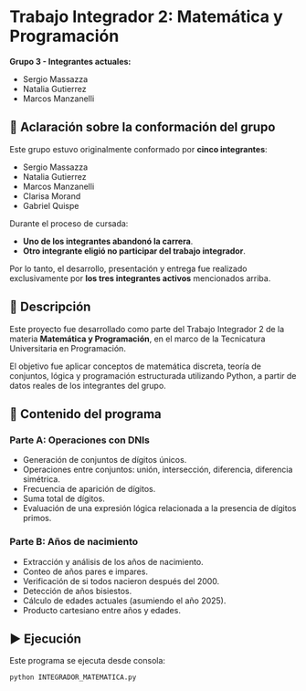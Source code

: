 # Trabajo Integrador 2: Matemática y Programación

**Grupo 3 - Integrantes actuales:**
- Sergio Massazza  
- Natalia Gutierrez  
- Marcos Manzanelli  

## 📝 Aclaración sobre la conformación del grupo

Este grupo estuvo originalmente conformado por **cinco integrantes**:

- Sergio Massazza  
- Natalia Gutierrez  
- Marcos Manzanelli  
- Clarisa Morand  
- Gabriel Quispe  

Durante el proceso de cursada:
- **Uno de los integrantes abandonó la carrera**.
- **Otro integrante eligió no participar del trabajo integrador**.

Por lo tanto, el desarrollo, presentación y entrega fue realizado exclusivamente por **los tres integrantes activos** mencionados arriba.

## 📌 Descripción

Este proyecto fue desarrollado como parte del Trabajo Integrador 2 de la materia **Matemática y Programación**, en el marco de la Tecnicatura Universitaria en Programación.

El objetivo fue aplicar conceptos de matemática discreta, teoría de conjuntos, lógica y programación estructurada utilizando Python, a partir de datos reales de los integrantes del grupo.

## 🧩 Contenido del programa

### Parte A: Operaciones con DNIs

- Generación de conjuntos de dígitos únicos.
- Operaciones entre conjuntos: unión, intersección, diferencia, diferencia simétrica.
- Frecuencia de aparición de dígitos.
- Suma total de dígitos.
- Evaluación de una expresión lógica relacionada a la presencia de dígitos primos.

### Parte B: Años de nacimiento

- Extracción y análisis de los años de nacimiento.
- Conteo de años pares e impares.
- Verificación de si todos nacieron después del 2000.
- Detección de años bisiestos.
- Cálculo de edades actuales (asumiendo el año 2025).
- Producto cartesiano entre años y edades.

## ▶️ Ejecución

Este programa se ejecuta desde consola:

```bash
python INTEGRADOR_MATEMATICA.py
